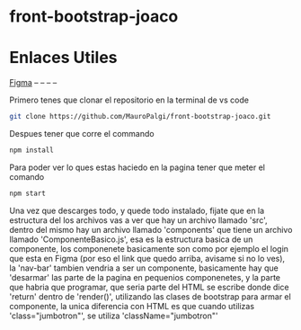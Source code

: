 # front-bootstrap-joaco
# Enlaces Utiles

[Figma](https://www.figma.com/file/GE7sCFJGS5g4ZBCEM3BVi1/Adasu?node-id=6%3A3)
– – – –

Primero tenes que clonar el repositorio en la terminal de vs code

```bash
git clone https://github.com/MauroPalgi/front-bootstrap-joaco.git
```

Despues tener que corre el commando

```bash
npm install
```

Para poder ver lo ques estas haciedo en la pagina tener que meter el comando

```bash
npm start
```
Una vez que descarges todo, y quede todo instalado, fijate que en la estructura del los archivos vas a ver que hay un archivo llamado 'src', dentro del mismo hay un archivo llamado 'components' que tiene un archivo llamado 'ComponenteBasico.js', esa es la estructura basica de un componente, los componenete basicamente son como por ejemplo el login que esta en Figma (por eso el link que quedo arriba, avisame si no lo ves), la 'nav-bar' tambien vendria a ser un componente, basicamente hay que 'desarmar' las parte de la pagina en pequenios componenetes, y la parte que habria que programar, que seria parte del HTML se escribe donde dice 'return' dentro de 'render()', utilizando las clases de bootstrap para armar el componente, la unica diferencia con HTML es que cuando utilizas 'class="jumbotron"', se utiliza 'className="jumbotron"'
